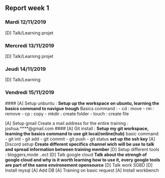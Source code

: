 ## Report week 1

### Mardi 12/11/2019
[D] Talk/Learning projet

### Mercredi 13/11/2019
[D] Talk/Learning projet

### Jeudi 14/11/2019 
[D]  Talk/Learning 
 
### Vendredi 15/11/2019
  #### [A]  Setup unbuntu : 
**Setup up the workspace on ubuntu, learning the basics command to navigue trough**
    Basics command : 
      - cd : move
      - rm : remove
      - cp : copy
      - mkdir : create folder
      - touch : create file
 
[A]  Setup gmail
      Create a mail address for the entire training : joshua.****@gmail.com
  #### [A]  Git install : 
**Setup my git workspace, learning the basics command to use git local/online(hub)**
    basic command:
      - git init 
      - git add 
      - git commit 
      - git push 
      - git status
**set up the ssh key**
[A]  Discord setup
**Create different specifics channel wich will be use to talk and spread information between training member**
[D]  Setup different tools : bloggers,mode ..ect
[D]  Talk google cloud 
**Talk about the strengh of google cloud and why is it worth learning how to use it, every google tools are part of the same environement opensource** 
[D]  Talk work SGBD
[D]  Install mysql
[A]  Add DB 
[A]  Training on basic request
[A]  Install workbench

